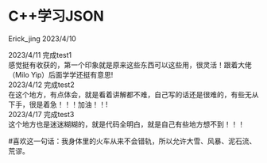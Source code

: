 # C++学习JSON
Erick_jing
2023/4/10

2023/4/11 完成test1  
感觉挺有收获的，第一个印象就是原来这些东西可以这些用，很灵活！跟着大佬（Milo Yip）后面学学还挺有意思!  
2023/4/12 完成test2  
在这个地方，有点体会，就是看着讲解都不难，自己写的话还是很难的，有些无从下手，很是着急！！！加油！！!  
2023/4/17 完成test3  
这个地方也是迷迷糊糊的，就是代码全明白，就是自己有些地方想不到！！！  

#喜欢这一句话：我身体里的火车从来不会错轨，所以允许大雪、风暴、泥石流、荒谬。
